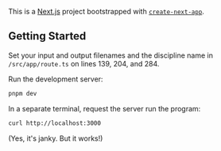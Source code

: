This is a [Next.js](https://nextjs.org/) project bootstrapped with [`create-next-app`](https://github.com/vercel/next.js/tree/canary/packages/create-next-app).

## Getting Started

Set your input and output filenames and the discipline name in `/src/app/route.ts` on lines 139, 204, and 284.

Run the development server:

```bash
pnpm dev
```

In a separate terminal, request the server run the program:

```bash
curl http://localhost:3000
```

(Yes, it's janky. But it works!)
